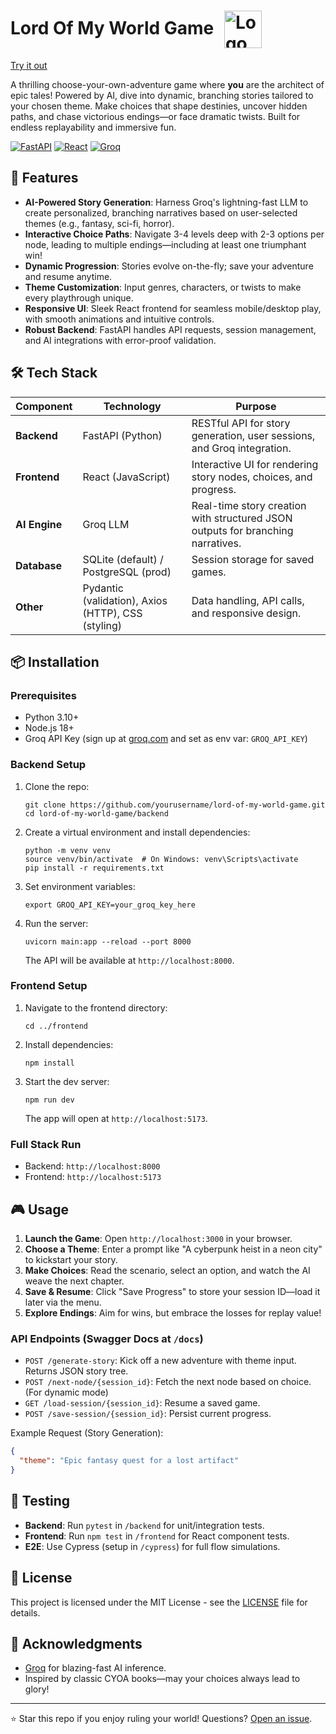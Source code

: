 <h1 align="left">
  Lord Of My World Game
  <img src="https://i.postimg.cc/y6mKzJ8J/cropped-circle-image-1.png" alt="Logo" width="60" height="60" style="vertical-align: middle; margin-left: 10px;" />
</h1>

<a href="https://lord-of-my-world-game.vercel.app">Try it out </a>

A thrilling choose-your-own-adventure game where **you** are the architect of epic tales! Powered by AI, dive into dynamic, branching stories tailored to your chosen theme. Make choices that shape destinies, uncover hidden paths, and chase victorious endings—or face dramatic twists. Built for endless replayability and immersive fun.

[![FastAPI](https://img.shields.io/badge/FastAPI-005571?style=for-the-badge&logo=fastapi)](https://fastapi.tiangolo.com/) [![React](https://img.shields.io/badge/React-20232A?style=for-the-badge&logo=react&logoColor=61DAFB)](https://reactjs.org/) [![Groq](https://img.shields.io/badge/Groq-FF6B35?style=for-the-badge&logo=groq&logoColor=white)](https://groq.com/)

## 🚀 Features

- **AI-Powered Story Generation**: Harness Groq's lightning-fast LLM to create personalized, branching narratives based on user-selected themes (e.g., fantasy, sci-fi, horror).
- **Interactive Choice Paths**: Navigate 3-4 levels deep with 2-3 options per node, leading to multiple endings—including at least one triumphant win!
- **Dynamic Progression**: Stories evolve on-the-fly; save your adventure and resume anytime.
- **Theme Customization**: Input genres, characters, or twists to make every playthrough unique.
- **Responsive UI**: Sleek React frontend for seamless mobile/desktop play, with smooth animations and intuitive controls.
- **Robust Backend**: FastAPI handles API requests, session management, and AI integrations with error-proof validation.

## 🛠️ Tech Stack

| Component | Technology | Purpose |
|-----------|------------|---------|
| **Backend** | FastAPI (Python) | RESTful API for story generation, user sessions, and Groq integration. |
| **Frontend** | React (JavaScript) | Interactive UI for rendering story nodes, choices, and progress. |
| **AI Engine** | Groq LLM | Real-time story creation with structured JSON outputs for branching narratives. |
| **Database** | SQLite (default) / PostgreSQL (prod) | Session storage for saved games. |
| **Other** | Pydantic (validation), Axios (HTTP), CSS (styling) | Data handling, API calls, and responsive design. |

## 📦 Installation

### Prerequisites
- Python 3.10+
- Node.js 18+
- Groq API Key (sign up at [groq.com](https://groq.com) and set as env var: `GROQ_API_KEY`)

### Backend Setup
1. Clone the repo:
   ```
   git clone https://github.com/yourusername/lord-of-my-world-game.git
   cd lord-of-my-world-game/backend
   ```
2. Create a virtual environment and install dependencies:
   ```
   python -m venv venv
   source venv/bin/activate  # On Windows: venv\Scripts\activate
   pip install -r requirements.txt
   ```
3. Set environment variables:
   ```
   export GROQ_API_KEY=your_groq_key_here
   ```
4. Run the server:
   ```
   uvicorn main:app --reload --port 8000
   ```
   The API will be available at `http://localhost:8000`.

### Frontend Setup
1. Navigate to the frontend directory:
   ```
   cd ../frontend
   ```
2. Install dependencies:
   ```
   npm install
   ```
3. Start the dev server:
   ```
   npm run dev
   ```
   The app will open at `http://localhost:5173`.

### Full Stack Run
- Backend: `http://localhost:8000`
- Frontend: `http://localhost:5173` 

## 🎮 Usage

1. **Launch the Game**: Open `http://localhost:3000` in your browser.
2. **Choose a Theme**: Enter a prompt like "A cyberpunk heist in a neon city" to kickstart your story.
3. **Make Choices**: Read the scenario, select an option, and watch the AI weave the next chapter.
4. **Save & Resume**: Click "Save Progress" to store your session ID—load it later via the menu.
5. **Explore Endings**: Aim for wins, but embrace the losses for replay value!

### API Endpoints (Swagger Docs at `/docs`)
- `POST /generate-story`: Kick off a new adventure with theme input. Returns JSON story tree.
- `POST /next-node/{session_id}`: Fetch the next node based on choice. (For dynamic mode)
- `GET /load-session/{session_id}`: Resume a saved game.
- `POST /save-session/{session_id}`: Persist current progress.

Example Request (Story Generation):
```json
{
  "theme": "Epic fantasy quest for a lost artifact"
}
```

## 🧪 Testing

- **Backend**: Run `pytest` in `/backend` for unit/integration tests.
- **Frontend**: Run `npm test` in `/frontend` for React component tests.
- **E2E**: Use Cypress (setup in `/cypress`) for full flow simulations.

## 📄 License

This project is licensed under the MIT License - see the [LICENSE](LICENSE) file for details.

## 🙏 Acknowledgments

- [Groq](https://groq.com) for blazing-fast AI inference.
- Inspired by classic CYOA books—may your choices always lead to glory!

---

⭐ Star this repo if you enjoy ruling your world! Questions? [Open an issue](https://github.com/yourusername/lord-of-my-world-game/issues).
